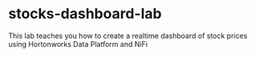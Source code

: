 # stocks-dashboard-lab
This lab teaches you how to create a realtime dashboard of stock prices using Hortonworks Data Platform and NiFi
